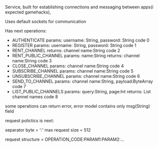 Service, built for establishing connections and messaging between apps(i expected gamehacks),

Uses default sockets for communication

Has next operations:
- AUTHENTICATE params: username: String, password: String code 0
- REGISTER params: username: String, password: String code 1
- RENT_CHANNEL returns: channel name:String code 2
- RENT_PUBLIC_CHANNEL params: name:String returns: channel name:String code 3
- CLOSE_CHANNEL params: channel name:String code 4
- SUBSCRIBE_CHANNEL params: channel name:String code 5
- UNSUBSCRIBE_CHANNEL params: channel name:String code 6
- SEND_TO_CHANNEL params: channel name:String, payload:ByteArray code 7
- LIST_PUBLIC_CHANNELS params: query:String, page:Int returns: List<String> channel names code 8

some operations can return error, error model contains only msg(String) field 

request polictics is next:

separator byte = ':'
max request size = 512

request structure = OPERATION_CODE:PARAM1:PARAM2:...
